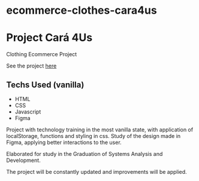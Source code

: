 # ecommerce-clothes-cara4us

# Project Cará 4Us
Clothing Ecommerce Project

See the project [here](https://juliana-madeira.github.io/ecommerce-clothes-cara4us/)

## Techs Used (vanilla)
- HTML
- CSS
- Javascript
- Figma

Project with technology training in the most vanilla state, with application of localStorage, functions and styling in css.
Study of the design made in Figma, applying better interactions to the user.

Elaborated for study in the Graduation of Systems Analysis and Development.

The project will be constantly updated and improvements will be applied.